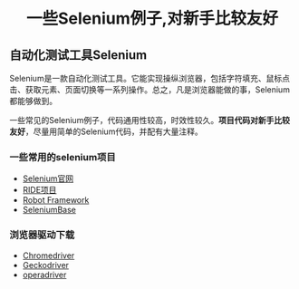 
# <p align="center">一些Selenium例子,对新手比较友好</p>
## 自动化测试工具Selenium
Selenium是一款自动化测试工具。它能实现操纵浏览器，包括字符填充、鼠标点击、获取元素、页面切换等一系列操作。总之，凡是浏览器能做的事，Selenium都能够做到。

一些常见的Selenium例子，代码通用性较高，时效性较久。**项目代码对新手比较友好**，尽量用简单的Selenium代码，并配有大量注释。

### 一些常用的selenium项目
- [Selenium官网](https://github.com/SeleniumHQ/selenium)
- [RIDE项目](https://github.com/robotframework/RIDE)
- [Robot Framework](https://github.com/robotframework/robotframework)
- [SeleniumBase](https://github.com/seleniumbase/SeleniumBase)

### 浏览器驱动下载
- [Chromedriver](https://npm.taobao.org/mirrors/chromedriver/)
- [Geckodriver](https://npm.taobao.org/mirrors/geckodriver/)
- [operadriver](https://npm.taobao.org/mirrors/operadriver/)


